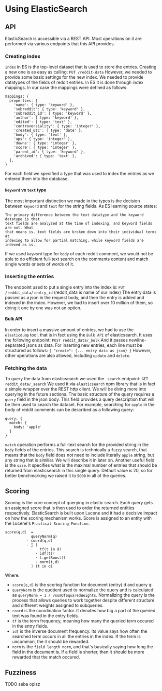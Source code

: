 # Using ElasticSearch

## API
ElasticSearch is accessible via a REST API. Most operations on it are performed via various endpoints that this API provides.

### Creating index
`index` in ES is the top-level dataset that is used to store the entries. Creating a new one is as easy as calling:
`PUT /reddit-data`
However, we needed to provide some basic settings for the new index. We needed to provide datatypes of the fields of reddit entries. In ES it is done through index mappings. In our case the mappings were defined as follows:
```
mappings: {
  properties: {
    'name': { type: 'keyword' },
    'subreddit': { type: 'keyword' },
    'subreddit_id': { type: 'keyword' },
    'author': { type: 'keyword' },
    'edited': { type: 'text' },
    'controversiality': { type: 'integer' },
    'created_utc': { type: 'date' },
    'body': { type: 'text' },
    'ups': { type: 'integer' },
    'downs': { type: 'integer' },
    'score': { type: 'integer' },
    'parent_id': { type: 'keyword' },
    'archived': { type: 'text' },
  },
}
```
For each field we specified a type that was used to index the entries as we entered them into the database. 

#### `keyword` vs `text` type
The most important distinction we made in the types is the decision between `keyword` and `text` for the string fields. As ES learning source states:
```
The primary difference between the text datatype and the keyword datatype is that 
text fields are analyzed at the time of indexing, and keyword fields are not. What
that means is, text fields are broken down into their individual terms at 
indexing to allow for partial matching, while keyword fields are indexed as is.
```
If we used `keyword` type for `body` of each reddit comment, we would not be able to do efficient full-text search on the comments content and match single words or sets of words of it.

### Inserting the entries
The endpoint used to put a single entry into the index is:
`PUT /reddit_data/:entry_id`
(reddit_data is name of our index) The entry data is passed as a json in the request body, and then the entry is added and indexed in the index. However, we had to insert over 10 million of them, so doing it one by one was not an option. 

#### Bulk API
In order to insert a massive amount of entries, we had to use the `elasticdump` tool, that is in fact using the `Bulk API` of elasticsearch. It uses the following endpoint:
`POST reddit_data/_bulk`
And it passes newline-separated jsons as data. For inserting new entries, each line must be structured as follows:
`{ "create": {... entry data as json} }`
However, other operations are also allowed, including `update` and `delete`.

### Fetching the data
To query the data from elasticsearch we used the `_search` endpoint:
`GET reddit_data/_search`
We used it via `elasticsearch` npm library that is in fact a simple wrapper over the REST http client. We will be diving more into querying in the future sections. The basic structure of the query requires a `query` field in the json body. This field provides a query description that will be then used to search the dataset. For example, searching for `apple` in the body of reddit comments can be described as a following query:
```
query: {
  match: {
    body: 'apple'
  }
}
```
`match` operation performs a full-text search for the provided string in the `body` fields of the entries. This search is technically a `fuzzy` search, that means that the `body` field does not need to include literally `apple` string, but any string that is similiar. We will describe it in later on.
Another useful field is the `size`. It specifies what is the maximal number of entries that should be returned from elasticsearch in this single query. Default value is 20, so for better benchmarking we raised it to `5000` in all of the queries.

## Scoring
Scoring is the core concept of querying in elastic search. Each query gets an assigned score that is then used to order the returned entities respectively. ElasticSearch is built upon Lucene and it had a decisive impact on how the scoring mechanism works. Score is assigned to an entity with the Lucene's `Practical Scoring Function`:
```
score(q,d)  =  
            queryNorm(q)  
          · coord(q,d)    
          · ∑ (           
                tf(t in d)   
              · idf(t)²      
              · t.getBoost() 
              · norm(t,d)    
            ) (t in q)    
```
Where:
 - `score(q,d)` is the scoring function for document (entry) d and query q
 - `queryNorm` is the quotient used to normalize the query and is calculated as `queryNorm = 1 / √sumOfSquaredWeights`. Normalizing the query is the process that allows queries to work together despite different structure and different weights assigned to subqueries. 
 -  `coord` is the coordination factor. It denotes how big a part of the queried text was found in the entry fields.
 -  `tf` is the term frequency, meaning how many the queried term occured in the entry fields.
 - `idf` is the inverse document frequency. Its value says how often the searched term occurs in all the entries in the index. If the term is uncommon, the it should be rewarded.
 - `norm` is the `field length norm`, and that's basically saying how long the field in the document is. If a field is shorter, then it should be more rewarded that the match occured.
 
 ## Fuzziness
 TODO seba opisz 